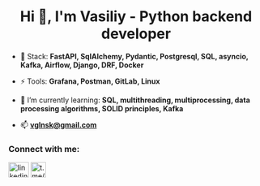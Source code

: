 <h1 align="center">Hi 👋, I'm Vasiliy - Python backend developer</h1>

- 🌱 Stack: **FastAPI, SqlAlchemy, Pydantic, Postgresql, SQL, asyncio, Kafka, Airflow, Django, DRF, Docker**

- ⚡ Tools: **Grafana, Postman, GitLab, Linux**

- 💬 I’m currently learning: **SQL, multithreading, multiprocessing, data processing algorithms, SOLID principles, Kafka**

- 📫 **vglnsk@gmail.com**

<h3 align="left">Connect with me:</h3> 
<p>
  <a href="https://linkedin.com/in/vglnsk" target="blank"><img align="center" src="https://raw.githubusercontent.com/rahuldkjain/github-profile-readme-generator/master/src/images/icons/Social/linked-in-alt.svg" alt="linkedin.com/in/vglnsk" height="30" width="40" /></a> 
  <a href="https://t.me/vglnsk" target="_blank"><img align="center" src="https://img.shields.io/badge/-telegram-red?color=white&logo=telegram&logoColor=blue" alt="t.me/vglnsk" height="30"/></a>
</p>
